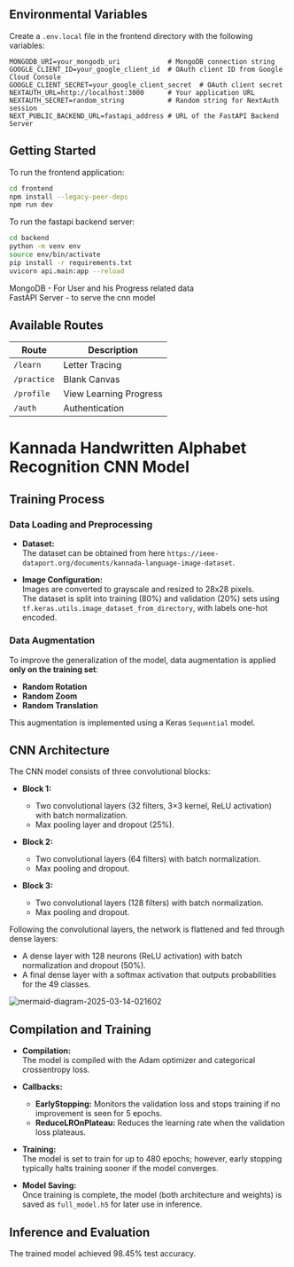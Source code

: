 ## Environmental Variables

Create a `.env.local` file in the frontend directory with the following variables:

```env
MONGODB_URI=your_mongodb_uri            # MongoDB connection string 
GOOGLE_CLIENT_ID=your_google_client_id  # OAuth client ID from Google Cloud Console
GOOGLE_CLIENT_SECRET=your_google_client_secret  # OAuth client secret
NEXTAUTH_URL=http://localhost:3000      # Your application URL
NEXTAUTH_SECRET=random_string           # Random string for NextAuth session
NEXT_PUBLIC_BACKEND_URL=fastapi_address # URL of the FastAPI Backend Server
```

## Getting Started
To run the frontend application:
```bash
cd frontend
npm install --legacy-peer-deps
npm run dev
```

To run the fastapi backend server:
```bash
cd backend
python -m venv env
source env/bin/activate
pip install -r requirements.txt
uvicorn api.main:app --reload
```

MongoDB - For User and his Progress related data \
FastAPI Server - to serve the cnn model
 
## Available Routes
| Route | Description |
|-------|-------------|
| `/learn` | Letter Tracing |
| `/practice` | Blank Canvas |
| `/profile` | View Learning Progress |
| `/auth` | Authentication |

# Kannada Handwritten Alphabet Recognition CNN Model 


## Training Process

### Data Loading and Preprocessing

- **Dataset:**  
  The dataset can be obtained from here `https://ieee-dataport.org/documents/kannada-language-image-dataset`.

- **Image Configuration:**  
  Images are converted to grayscale and resized to 28x28 pixels.  
  The dataset is split into training (80%) and validation (20%) sets using `tf.keras.utils.image_dataset_from_directory`, with labels one-hot encoded.

### Data Augmentation

To improve the generalization of the model, data augmentation is applied **only on the training set**:
- **Random Rotation**
- **Random Zoom**
- **Random Translation**

This augmentation is implemented using a Keras `Sequential` model.

## CNN Architecture

The CNN model consists of three convolutional blocks:

- **Block 1:**
  - Two convolutional layers (32 filters, 3×3 kernel, ReLU activation) with batch normalization.
  - Max pooling layer and dropout (25%).

- **Block 2:**
  - Two convolutional layers (64 filters) with batch normalization.
  - Max pooling and dropout.

- **Block 3:**
  - Two convolutional layers (128 filters) with batch normalization.
  - Max pooling and dropout.

Following the convolutional layers, the network is flattened and fed through dense layers:
- A dense layer with 128 neurons (ReLU activation) with batch normalization and dropout (50%).
- A final dense layer with a softmax activation that outputs probabilities for the 49 classes.

![mermaid-diagram-2025-03-14-021602](https://github.com/user-attachments/assets/8427b259-3d2b-47be-8270-04bcfd536b11)


## Compilation and Training

- **Compilation:**  
  The model is compiled with the Adam optimizer and categorical crossentropy loss.

- **Callbacks:**  
  - **EarlyStopping:** Monitors the validation loss and stops training if no improvement is seen for 5 epochs.
  - **ReduceLROnPlateau:** Reduces the learning rate when the validation loss plateaus.
  
- **Training:**  
  The model is set to train for up to 480 epochs; however, early stopping typically halts training sooner if the model converges.

- **Model Saving:**  
  Once training is complete, the model (both architecture and weights) is saved as `full_model.h5` for later use in inference.

## Inference and Evaluation

The trained model achieved 98.45% test accuracy.
